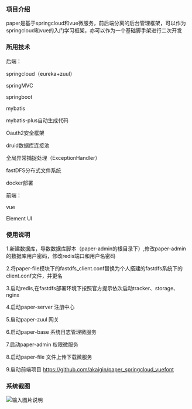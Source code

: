 ### 项目介绍

   paper是基于springcloud和vue微服务，前后端分离的后台管理框架，可以作为springcloud和vue的入门学习框架，亦可以作为一个基础脚手架进行二次开发
   
### 所用技术
后端：

   springcloud（eureka+zuul）
   
   springMVC
   
   springboot
   
   mybatis
   
   mybatis-plus自动生成代码
   
   Oauth2安全框架
   
   druid数据库连接池
   
   全局异常捕捉处理（ExceptionHandler）
   
   fastDFS分布式文件系统
   
   docker部署
   
前端：

   vue
   
   Element UI

### 使用说明


1.新建数据库，导数数据库脚本（paper-admin的根目录下）,修改paper-admin的数据库用户密码，修改redis端口和用户名密码

2.将paper-file模块下的fastdfs_client.conf替换为个人搭建的fastdfs系统下的client.conf文件，并更名

3.启动redis,在fastdfs部署环境下按照官方提示依次启动tracker、storage、nginx

4.启动paper-server 注册中心

5.启动paper-zuul 网关

6.启动paper-base 系统日志管理微服务

7.启动paper-admin 权限微服务

8.启动paper-file 文件上传下载微服务

9.启动前端项目 https://github.com/akaigin/paper_springcloud_vuefont
### 系统截图
![输入图片说明](https://github.com/akaigin/papermanage_springcloud/tree/master/asserts/login.png "屏幕截图.png")

